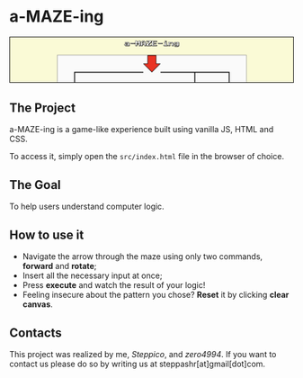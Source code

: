 # __a-MAZE-ing__
<img src="src/images/a-maze-ing.png" alt="a-maze-ing" style="border: 1px solid black">

## __The Project__
a-MAZE-ing is a game-like experience built using vanilla JS, HTML and CSS.

To access it, simply open the `src/index.html` file in the browser of choice.

## __The Goal__
To help users understand computer logic.

## __How to use it__

* Navigate the arrow through the maze using only two commands, __forward__ and __rotate__;
* Insert all the necessary input at once;
* Press __execute__ and watch the result of your logic!
* Feeling insecure about the pattern you chose? __Reset__ it by clicking __clear canvas__.

## __Contacts__

This project was realized by me, _Steppico_, and _zero4994_.
If you want to contact us please do so by writing us at steppashr[at]gmail[dot]com.
